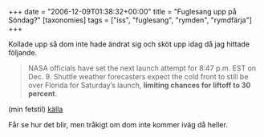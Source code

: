 +++
date = "2006-12-09T01:38:32+00:00"
title = "Fuglesang upp på Söndag?"
[taxonomies]
tags = ["iss", "fuglesang", "rymden", "rymdfärja"]
+++

Kollade upp så dom inte hade ändrat sig och sköt upp idag då jag hittade följande.

> NASA officials have set the next launch attempt for 8:47 p.m. EST on Dec. 9. Shuttle weather forecasters expect the cold front to still be over Florida for Saturday&#8217;s launch, **limiting chances for liftoff to 30 percent**.

(min fetstil) [källa][1]

Får se hur det blir, men tråkigt om dom inte kommer iväg då heller.



<small></small>

 [1]: http://www.nasa.gov/mission_pages/shuttle/main/index.html
